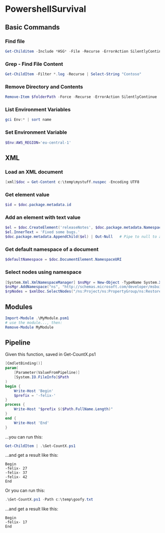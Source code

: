 # PowershellSurvival

## Basic Commands

### Find file
```powershell
Get-Childitem -Include *HSG* -File -Recurse -ErrorAction SilentlyContinue | Where-Object { $_.LastWriteTime -ge $FindDate }
```

### Grep - Find File Content
```powershell
Get-ChildItem -Filter *.log -Recurse | Select-String "Contoso"
```

### Remove Directory and Contents
```powershell
Remove-Item $folderPath -Force -Recurse -ErrorAction SilentlyContinue
```

### List Environment Variables
```powershell
gci Env:* | sort name
```

### Set Environment Variable
```powershell
$Env:AWS_REGION='eu-central-1'
```

## XML

### Load an XML document
```powershell
[xml]$doc = Get-Content c:\temp\mystuff.nuspec -Encoding UTF8
```

### Get element value
```powershell
$id = $doc.package.metadata.id
```

### Add an element with text value
```powershell
$el = $doc.CreateElement('releaseNotes', $doc.package.metadata.NamespaceURI)
$el.InnerText = 'Fixed some bugs.'
$doc.package.metadata.AppendChild($el) | Out-Null   # Pipe to null to avoid dumping large output to console
```

### Get default namespace of a document
```powershell
$defaultNamespace = $doc.DocumentElement.NamespaceURI
```

### Select nodes using namespace
```powershell
[System.Xml.XmlNamespaceManager] $nsMgr = New-Object -TypeName System.Xml.XmlNamespaceManager -ArgumentList $xmlDoc.NameTable
$nsMgr.AddNamespace("ns", "http://schemas.microsoft.com/developer/msbuild/2003");
$rpNodes = $xmlDoc.SelectNodes("/ns:Project/ns:PropertyGroup/ns:RestorePackages", $nsMgr);
```

## Modules
```powershell
Import-Module .\MyModule.psm1
# use the module..., then:
Remove-Module MyModule
```
## Pipeline
Given this function, saved in Get-CountX.ps1
```powershell
[CmdletBinding()]
param(
    [Parameter(ValueFromPipeline)]
    [System.IO.FileInfo]$Path
)
begin {
    Write-Host 'Begin'
    $prefix = '-felix-'
}
process {
    Write-Host "$prefix $($Path.FullName.Length)"
}
end {
    Write-Host 'End'
}
```
...you can run this:
```powershell
Get-ChildItem | .\Get-CountX.ps1
```
...and get a result like this:
```
Begin
-felix- 27
-felix- 37
-felix- 42
End
```
Or you can run this:
```powershell
.\Get-CountX.ps1 -Path c:\temp\goofy.txt
```
...and get a result like this:
```
Begin
-felix- 17
End
```
